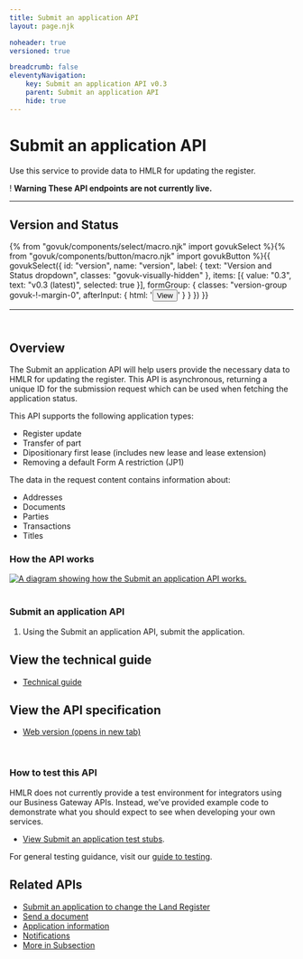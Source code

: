 ```yaml
---
title: Submit an application API
layout: page.njk

noheader: true
versioned: true

breadcrumb: false
eleventyNavigation:
    key: Submit an application API v0.3
    parent: Submit an application API
    hide: true
---
```


<div class="govuk-grid-row">
  <div class="govuk-grid-column-full">
    <h1 class="govuk-heading-xl">
      Submit an application API
    </h1>
    <p class="govuk-body-l">Use this service to provide data to HMLR for updating the register.</p>
    <div class="govuk-warning-text">
      <span class="govuk-warning-text__icon" aria-hidden="true">!</span>
      <strong class="govuk-warning-text__text">
        <span class="govuk-visually-hidden">Warning</span>
        These API endpoints are not currently live.
      </strong>
    </div>
  </div>
</div>
<div class="govuk-grid-row">
  <div class="govuk-grid-column-two-thirds">
    <hr class="govuk-section-break govuk-section-break--l govuk-section-break--visible govuk-!-margin-top-0">
    <div class="bg-version-grid">
        <div>
            <h2 class="govuk-heading-m govuk-!-margin-0" id="version-and-status">Version and Status</h2>
        </div>
{% from "govuk/components/select/macro.njk" import govukSelect %}{% from "govuk/components/button/macro.njk" import govukButton %}{{ govukSelect({
  id: "version",
  name: "version",
  label: {
      text: "Version and Status dropdown",
      classes: "govuk-visually-hidden"
  },
  items: [{
      value: "0.3",
      text: "v0.3 (latest)",
      selected: true
  }],
  formGroup: {
      classes: "version-group govuk-!-margin-0",
      afterInput: {
          html: '<button type="submit" 
          class="govuk-button govuk-!-margin-0" 
          data-module="govuk-button"
          onclick="setVersion();"
          >View</button>'
      }
  }
}) }}
  </div>
  <hr class="govuk-section-break govuk-section-break--l govuk-section-break--visible">
    <section>
      <h2 class="govuk-heading-m" id="overview"><br>Overview</h2>
      <p class="govuk-body">
        The Submit an application API will help users provide the necessary data to HMLR for updating the register. This
        API is asynchronous, returning a unique ID for the submission request which can be used when fetching the
        application status.</p>
      <p class="govuk-body">This API supports the following application types:</p>
      <ul class="govuk-list govuk-list--bullet">
        <li>Register update</li>
        <li>Transfer of part</li>
        <li>Dipositionary first lease (includes new lease and lease extension)</li>
        <li>Removing a default Form A restriction (JP1)</li>
      </ul>
      <p class="govuk-body">The data in the request content contains information about:</p>
      <ul class="govuk-list govuk-list--bullet">
        <li>Addresses</li>
        <li>Documents</li>
        <li>Parties</li>
        <li>Transactions</li>
        <li>Titles</li>
      </ul>
    </section>
    <section>
      <h3 class="govuk-heading-m" id="how-the-service-api-works">How the API works</h3>
      <div class="govuk-!-padding-bottom-3"></div>
      <a target="_blank" href="/assets/images/SubmitAnApplication.png"><img src="/assets/images/SubmitAnApplication.png"
        alt="A diagram showing how the Submit an application API works."></a>
      <div class="govuk-!-padding-bottom-3"></div>
      <br>
      <h3 class="govuk-heading-s">Submit an application API</h3>
      <ol class="govuk-list govuk-list--number">
        <li>Using the Submit an application API, submit the application.</li>
      </ol>
    </section>
    <section>
      <h2 class="govuk-heading-m" id="view-the-technical-guide">View the technical guide</h2>
      <ul class="govuk-list">
        <li>
          <a class="govuk-body govuk-link" href="/apis/submit-an-application/0.3/technical-guide">Technical guide</a>
        </li>
      </ul>
    </section>
    <section>
      <h2 class="govuk-heading-m" id="view-the-api-specification">View the API specification</h2>
      <ul class="govuk-list">
        <li>
          <a class="govuk-body govuk-link"
            href="https://landregistry.github.io/bgtechdoc/vcad/v0_3/vcad-spec.html#tag/Submit-an-application-API"
            rel="noreferrer noopener" target="_blank">Web version (opens in new tab)</a>
        </li>
      </ul>
    </section>
    <br>
    <section>
      <h3 class="govuk-heading-m" id="how-to-test-this-service-api">How to test this API</h3>
      <p class="govuk-body">HMLR does not currently provide a test environment for integrators using our Business
        Gateway APIs. Instead, we’ve provided example code to demonstrate what you should expect to see when developing
        your own services.</p>
      <ul class="govuk-list">
        <li>
          <p class="govuk-body"><a class="govuk-body govuk-link" href="/apis/submit-an-application/0.3/test-stubs">View
              Submit an application test stubs</a>.</p>
        </li>
      </ul>
      <p class="govuk-body">For general testing guidance, visit our <a class="govuk-body govuk-link"
          href="/a-guide-to-testing">guide to testing</a>.</p>
    </section>
  </div>
  <div class="govuk-grid-column-one-third">
    <aside class="related-items" role="complementary">
      <h2 class="govuk-heading-m" id="related-apis">
        Related APIs
      </h2>
      <nav role="navigation" aria-labelledby="related-apis">
        <ul class="govuk-list govuk-!-font-size-16">
          <li>
            <a class="govuk-body govuk-link" href="/apis/submit-an-application-to-change-the-land-register">
              Submit an application to change the Land Register
            </a>
          </li>
          <li>
            <a class="govuk-body govuk-link" href="/apis/send-a-document">
              Send a document
            </a>
          </li>
          <li>
            <a class="govuk-body govuk-link" href="/apis/application-information">
              Application information
            </a>
          </li>
          <li>
            <a class="govuk-body govuk-link" href="/apis/notifications">
              Notifications
            </a>
          </li>
          <li>
            <a class="govuk-body govuk-link govuk-!-font-weight-bold" href="/find-a-service-api">
              More <span class="govuk-visually-hidden">in Subsection</span>
            </a>
          </li>
        </ul>
      </nav>
    </aside>
  </div>
</div>